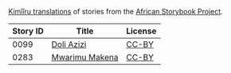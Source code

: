 [Kimîîru translations](http://my.africanstorybook.org/language/kimîîru) of stories from the [African Storybook Project](http://my.africanstorybook.org).

Story ID | Title | License
-------- | ----- | -------
0099 | [Doli Azizi](http://my.africanstorybook.org/stories/doli-azizi) | [CC-BY](https://creativecommons.org/licenses/by/3.0/)
0283 | [Mwarimu Makena](http://my.africanstorybook.org/stories/mwarimu-makena) | [CC-BY](https://creativecommons.org/licenses/by/3.0/)

